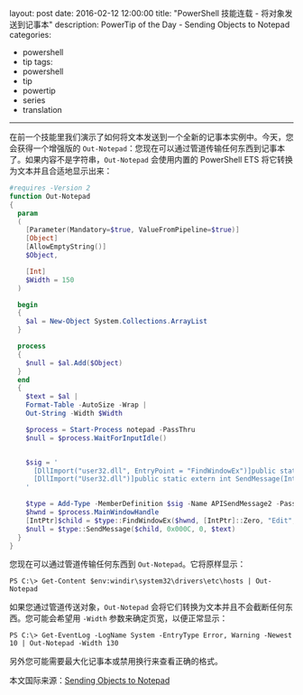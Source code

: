 ﻿layout: post
date: 2016-02-12 12:00:00
title: "PowerShell 技能连载 - 将对象发送到记事本"
description: PowerTip of the Day - Sending Objects to Notepad
categories:
- powershell
- tip
tags:
- powershell
- tip
- powertip
- series
- translation
---
在前一个技能里我们演示了如何将文本发送到一个全新的记事本实例中。今天，您会获得一个增强版的 `Out-Notepad`：您现在可以通过管道传输任何东西到记事本了。如果内容不是字符串，`Out-Notepad` 会使用内置的 PowerShell ETS 将它转换为文本并且合适地显示出来：

```powershell
#requires -Version 2
function Out-Notepad
{
  param
  (
    [Parameter(Mandatory=$true, ValueFromPipeline=$true)]
    [Object]
    [AllowEmptyString()] 
    $Object,

    [Int]
    $Width = 150
  )

  begin
  {
    $al = New-Object System.Collections.ArrayList
  }

  process
  {
    $null = $al.Add($Object)
  }
  end
  {
    $text = $al | 
    Format-Table -AutoSize -Wrap | 
    Out-String -Width $Width

    $process = Start-Process notepad -PassThru
    $null = $process.WaitForInputIdle()


    $sig = '
      [DllImport("user32.dll", EntryPoint = "FindWindowEx")]public static extern IntPtr FindWindowEx(IntPtr hwndParent, IntPtr hwndChildAfter, string lpszClass, string lpszWindow);
      [DllImport("User32.dll")]public static extern int SendMessage(IntPtr hWnd, int uMsg, int wParam, string lParam);
    '

    $type = Add-Type -MemberDefinition $sig -Name APISendMessage2 -PassThru
    $hwnd = $process.MainWindowHandle
    [IntPtr]$child = $type::FindWindowEx($hwnd, [IntPtr]::Zero, "Edit", $null)
    $null = $type::SendMessage($child, 0x000C, 0, $text)
  }
}
```

您现在可以通过管道传输任何东西到 `Out-Notepad`。它将原样显示：

    PS C:\> Get-Content $env:windir\system32\drivers\etc\hosts | Out-Notepad

如果您通过管道传送对象，`Out-Notepad` 会将它们转换为文本并且不会截断任何东西。您可能会希望用 `-Width` 参数来确定页宽，以便正常显示：

    PS C:\> Get-EventLog -LogName System -EntryType Error, Warning -Newest 10 | Out-Notepad -Width 130 

另外您可能需要最大化记事本或禁用换行来查看正确的格式。

<!--more-->
本文国际来源：[Sending Objects to Notepad](http://community.idera.com/powershell/powertips/b/tips/posts/sending-objects-to-notepad)
